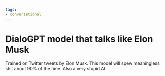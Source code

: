 ```yaml
---
tags:
- conversational
---
```

# DialoGPT model that talks like Elon Musk
Trained on Twitter tweets by Elon Musk. This model will spew meaningless shit about 90% of the time. 
Also a very stupid AI